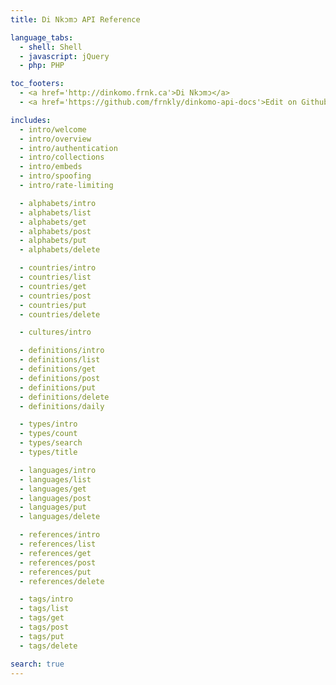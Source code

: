 ```yaml
---
title: Di Nkɔmɔ API Reference

language_tabs:
  - shell: Shell
  - javascript: jQuery
  - php: PHP

toc_footers:
  - <a href='http://dinkomo.frnk.ca'>Di Nkɔmɔ</a>
  - <a href='https://github.com/frnkly/dinkomo-api-docs'>Edit on Github</a>

includes:
  - intro/welcome
  - intro/overview
  - intro/authentication
  - intro/collections
  - intro/embeds
  - intro/spoofing
  - intro/rate-limiting

  - alphabets/intro
  - alphabets/list
  - alphabets/get
  - alphabets/post
  - alphabets/put
  - alphabets/delete

  - countries/intro
  - countries/list
  - countries/get
  - countries/post
  - countries/put
  - countries/delete

  - cultures/intro

  - definitions/intro
  - definitions/list
  - definitions/get
  - definitions/post
  - definitions/put
  - definitions/delete
  - definitions/daily

  - types/intro
  - types/count
  - types/search
  - types/title

  - languages/intro
  - languages/list
  - languages/get
  - languages/post
  - languages/put
  - languages/delete

  - references/intro
  - references/list
  - references/get
  - references/post
  - references/put
  - references/delete

  - tags/intro
  - tags/list
  - tags/get
  - tags/post
  - tags/put
  - tags/delete

search: true
---
```

